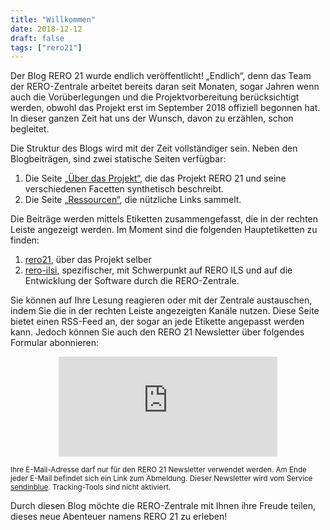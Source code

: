 ```yaml
---
title: "Willkommen"
date: 2018-12-12
draft: false
tags: ["rero21"]
---
```


Der Blog RERO 21 wurde endlich veröffentlicht! „Endlich“, denn das Team der RERO-Zentrale arbeitet bereits daran seit Monaten, sogar Jahren wenn auch die Vorüberlegungen und die Projektvorbereitung berücksichtigt werden, obwohl das Projekt erst im September 2018 offiziell begonnen hat. In dieser ganzen Zeit hat uns der Wunsch, davon zu erzählen, schon begleitet.

<!--more-->

Die Struktur des Blogs wird mit der Zeit vollständiger sein. Neben den Blogbeiträgen, sind zwei statische Seiten verfügbar:

1. Die Seite [„Über das Projekt“](/de/about), die das Projekt RERO 21 und seine verschiedenen Facetten synthetisch beschreibt.
1. Die Seite [„Ressourcen“](/de/links), die nützliche Links sammelt. 

Die Beiträge werden mittels <span class="badge badge-primary"><i class="fas fa-tag"></i>Etiketten</span> zusammengefasst, die in der rechten Leiste angezeigt werden. Im Moment sind die folgenden Hauptetiketten zu finden:

1. <a href="/tags/rero21" class="badge badge-primary"><i class="fas fa-tag"></i> rero21</a>, über das Projekt selber
1. <a href="/tags/rero-ils" class="badge badge-primary"><i class="fas fa-tag"></i> rero-ilsi</a>, spezifischer, mit Schwerpunkt auf RERO ILS und auf die Entwicklung der Software durch die RERO-Zentrale.

Sie können auf Ihre Lesung reagieren oder mit der Zentrale austauschen, indem Sie die in der rechten Leiste angezeigten Kanäle nutzen. Diese Seite bietet einen RSS-Feed an, der sogar an jede Etikette angepasst werden kann. Jedoch können Sie auch den RERO 21 Newsletter über folgendes Formular abonnieren:

<div class="p-2 rero21-iframe">
<iframe width="350" height="160" src="https://my.sendinblue.com/users/subscribe/js_id/3sjlc/id/4" frameborder="0" scrolling="auto" allowfullscreen style="display: block;margin-left: auto;margin-right: auto;"></iframe><p class="p-2"><small>Ihre E-Mail-Adresse darf nur für den RERO 21 Newsletter verwendet werden. Am Ende jeder E-Mail befindet sich ein Link zum Abmeldung. Dieser Newsletter wird vom Service <a href="https://www.sendinblue.com/gdpr/">sendinblue</a>. Tracking-Tools sind nicht aktiviert.</small></p>
</div>

Durch diesen Blog möchte die RERO-Zentrale mit Ihnen ihre Freude teilen, dieses neue Abenteuer namens RERO 21 zu erleben!